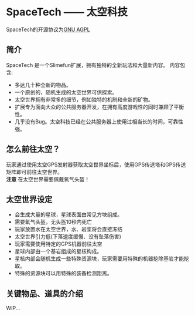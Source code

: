 # SpaceTech —— 太空科技
SpaceTech的开源协议为[GNU AGPL](https://gitee.com/narcissu14/SpaceTech/blob/master/LICENSE)

## 简介
SpaceTech 是一个Slimefun扩展，拥有独特的全新玩法和大量新内容。
内容包含:
* 多达几十种全新的物品。
* 一个原创的，随机生成的太空世界可供探索。
* 太空世界拥有非常多的细节，例如独特的机制和全新的矿物。
* 扩展专为面向大众的公共服务器开发，在拥有高度游戏性的同时兼顾了平衡性。
* 几乎没有Bug。太空科技已经在公共服务器上使用过相当长的时间，可靠性强。

## 怎么前往太空？
玩家通过使用太空GPS发射器获取太空世界坐标后，使用GPS传送塔和GPS传送矩阵即可前往太空世界。
<br> **注意** 在太空世界需要佩戴氧气头盔！

## 太空世界设定
* 会生成大量的星球，星球表面由常见方块组成。
* 需要氧气头盔，无头盔10秒内死亡
* 玩家放置水在太空世界，水、岩浆将会直接冻结
* 太空世界引力低(下落速度缓慢、没有坠落伤害)
* 玩家需要使用特定的GPS机器前往太空
* 星球内部由一个基岩组成的星核构成。
* 星核内部会随机生成一些特殊资源块，玩家需要用特殊的机器挖除基岩才能挖取。
* 特殊的资源块可以用特殊的装备检测距离。

## 关键物品、道具的介绍
WIP...